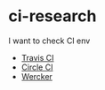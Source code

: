 # ci-research

I want to check CI env

- [Travis CI](https://travis-ci.org/whywaita/ci-research)
- [Circle CI](https://circleci.com/gh/whywaita/ci-research)
- [Wercker](https://app.wercker.com/#applications/574016a14933d8d12728d209)
